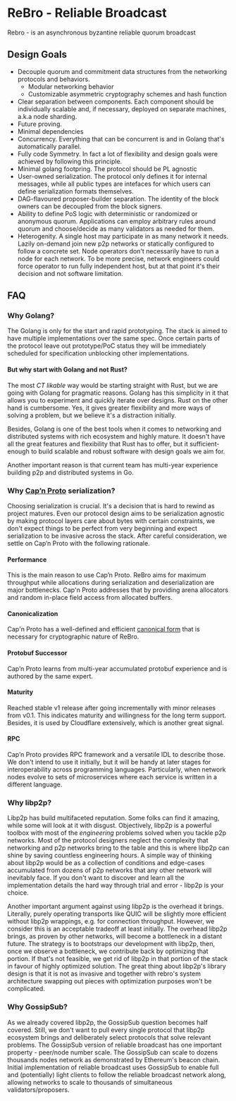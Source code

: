 # ReBro - Reliable Broadcast
Rebro - is an asynchronous byzantine reliable quorum broadcast

## Design Goals

* Decouple quorum and commitment data structures from the networking protocols and behaviors. 
  * Modular networking behavior
  * Customizable asymmetric cryptography schemes and hash function
* Clear separation between components. Each component should be individually scalable and, if necessary, deployed on 
separate machines, a.k.a node sharding.
* Future proving.
* Minimal dependencies
* Concurrency. Everything that can be concurrent is and in Golang that's automatically parallel.
* Fully code Symmetry. In fact a lot of flexibility and design goals were achieved by following this principle.
* Minimal golang footpring. The protocol should be PL agnostic
* User-owned serialization. The protocol only defines it for internal messages, while all public types are intefaces
for which users can define serialization formats themselves. 
* DAG-flavoured proposer-builder separation. The identity of the block owners can be decoupled from the block signers.
* Ability to define PoS logic with deterministic or randomized or anonymous quorum. Applications can employ arbitrary rules
around quorum and choose/decide as many validators as needed for them. 
* Heterogenity. A single host may participate in as many network it needs. Lazily on-demand join new p2p networks or
statically configured to follow a concrete set. Node operators don't necessarily have to run a node for each network.
To be more precise, network engineers could force operator to run fully independent host, but at that point it's their 
decision and not software limitation.

## FAQ

### Why Golang?
The Golang is only for the start and rapid prototyping. The stack is aimed to have multiple implementations over the 
same spec. Once certain parts of the protocol leave out prototype/PoC status they will be immediately scheduled for 
specification unblocking other implementations. 

#### But why start with Golang and not Rust?
The most _CT likable_ way would be starting straight with Rust, but we are going with Golang for pragmatic reasons. Golang
has this simplicity in it that allows you to experiment and quickly iterate over designs. Rust on the other hand is 
cumbersome. Yes, it gives greater flexibility and more ways of solving a problem, but we believe it's a distraction 
initially. 

Besides, Golang is one of the best tools when it comes to networking and distributed systems with rich ecosystem and 
highly mature. It doesn't have all the great features and flexibility that Rust has to offer, but it sufficient-enough 
to build scalable and robust software with design goals we aim for. 

Another important reason is that current team has multi-year experience building p2p and distributed systems in Go.

### Why [Cap’n Proto](https://capnproto.org/) serialization?
Choosing serialization is crucial. It's a decision that is hard to rewind as project matures. Even our protocol design 
aims to be serialization agnostic by making protocol layers care about bytes with certain constraints, we don't expect 
things to be perfect from very beginning and expect serialization to be invasive across the stack. After careful 
consideration, we settle on Cap’n Proto with the following rationale. 

#### Performance
This is the main reason to use Cap’n Proto. ReBro aims for maximum throughput while allocations during serialization and 
deserialization are major bottlenecks. Cap'n Proto addresses that by providing arena allocators and random in-place 
field access from allocated buffers.

#### Canonicalization
Cap'n Proto has a well-defined and efficient [canonical form](https://capnproto.org/encoding.html#canonicalization) 
that is necessary for cryptographic nature of ReBro.

#### Protobuf Successor
Cap’n Proto learns from multi-year accumulated protobuf experience and is authored by the same expert.

#### Maturity
Reached stable v1 release after going incrementally with minor releases from v0.1. This indicates maturity and willingness
for the long term support. Besides, it is used by Cloudflare extensively, which is another great signal.

#### RPC
Cap’n Proto provides RPC framework and a versatile IDL to describe those. We don't intend to use it initially, but it 
will be handy at later stages for interoperability across programming languages. Particularly, when network nodes evolve
to sets of microservices where each service is written in a different language.

### Why libp2p?

Libp2p has build multifaceted reputation. Some folks can find it amazing, while some will look at it with disgust.
Objectively, libp2p is a powerful toolbox with most of the _engineering_ problems solved when you tackle p2p networks. 
Most of the protocol designers neglect the complexity that networking and p2p networks bring to the table and this is 
where libp2p can shine by saving countless engineering hours. A simple way of thinking about libp2p would be as a 
collection of conditions and edge-cases accumulated from dozens of p2p networks that any other network will
inevitably face. If you don't want to discover and learn all the implementation details the hard way through trial and 
error - libp2p is your choice.

Another important argument against using libp2p is the overhead it brings. Literally, purely operating transports like
QUIC will be slightly more efficient without libp2p wrappings, e.g. for connection throughput. However, we consider 
this is an acceptable tradeoff at least initially. The overhead libp2p brings, as proven by other networks, will become
a bottleneck in a distant future. The strategy is to bootstraps our development with libp2p, then, once we observe a 
bottleneck, we contribute back by optimizing that portion. If that's not feasible, we get rid of libp2p in that portion 
of the stack in favour of highly optimized solution. The great thing about libp2p's library design is that it is not as 
invasive and together with rebro's system architecture swapping out pieces with optimization purposes won't be 
complicated.

### Why GossipSub?

As we already covered libp2p, the GossipSub question becomes half covered. Still, we don't want to pull every single 
protocol that libp2p ecosystem brings and deliberately select protocols that solve relevant problems. The GossipSub 
version of reliable broadcast has one important property - peer/node number scale. The GossipSub can scale to dozens 
thousands nodes network as demonstrated by Ethereum's beacon chain. Initial implementation of reliable broadcast uses
GossipSub to enable full and (potentially) light clients to follow the reliable broadcast network along, allowing 
networks to scale to thousands of simultaneous validators/proposers.
